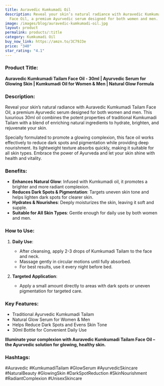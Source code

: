 ```yaml
---
title: Auravedic Kumkumadi Oil
description: Reveal your skin’s natural radiance with Auravedic Kumkumadi Tailam
  Face Oil, a premium Ayurvedic serum designed for both women and men.
image: /images/blog/auravedic-kumkumadi-oil.jpg
layout: product
permalink: products/:title
category: Kumkumadi Oil
buy_now_link: https://amzn.to/3C79J3e
price: "340"
star_rating: "4.1"
---
```

### Product Title:
**Auravedic Kumkumadi Tailam Face Oil - 30ml | Ayurvedic Serum for Glowing Skin | Kumkumadi Oil for Women & Men | Natural Glow Formula**

### Description:
Reveal your skin’s natural radiance with Auravedic Kumkumadi Tailam Face Oil, a premium Ayurvedic serum designed for both women and men. This luxurious 30ml oil combines the potent properties of traditional Kumkumadi Tailam with a blend of enriching natural ingredients to hydrate, brighten, and rejuvenate your skin. 

Specially formulated to promote a glowing complexion, this face oil works effectively to reduce dark spots and pigmentation while providing deep nourishment. Its lightweight texture absorbs quickly, making it suitable for all skin types. Embrace the power of Ayurveda and let your skin shine with health and vitality.

### Benefits:
- **Enhances Natural Glow**: Infused with Kumkumadi oil, it promotes a brighter and more radiant complexion.
- **Reduces Dark Spots & Pigmentation**: Targets uneven skin tone and helps lighten dark spots for clearer skin.
- **Hydrates & Nourishes**: Deeply moisturizes the skin, leaving it soft and supple.
- **Suitable for All Skin Types**: Gentle enough for daily use by both women and men.

### How to Use:
1. **Daily Use**:
   - After cleansing, apply 2-3 drops of Kumkumadi Tailam to the face and neck.
   - Massage gently in circular motions until fully absorbed.
   - For best results, use it every night before bed.

2. **Targeted Application**:
   - Apply a small amount directly to areas with dark spots or uneven pigmentation for targeted care.

### Key Features:
- Traditional Ayurvedic Kumkumadi Tailam
- Natural Glow Serum for Women & Men
- Helps Reduce Dark Spots and Evens Skin Tone
- 30ml Bottle for Convenient Daily Use

**Illuminate your complexion with Auravedic Kumkumadi Tailam Face Oil – the Ayurvedic solution for glowing, healthy skin.**

### Hashtags:
#Auravedic #KumkumadiTailam #GlowSerum #AyurvedicSkincare #NaturalBeauty #GlowingSkin #DarkSpotReduction #SkinNourishment #RadiantComplexion #UnisexSkincare
